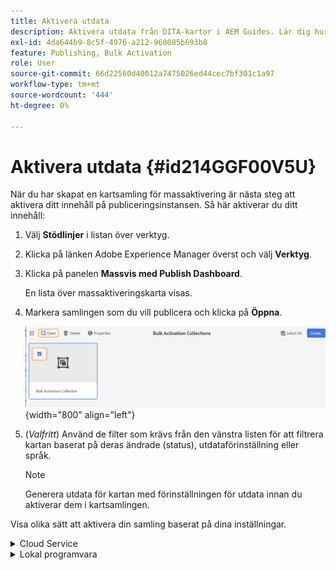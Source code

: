 ```yaml
---
title: Aktivera utdata
description: Aktivera utdata från DITA-kartor i AEM Guides. Lär dig hur du aktiverar ditt innehåll på publiceringsinstansen.
exl-id: 4da644b9-8c5f-4976-a212-960085b693b8
feature: Publishing, Bulk Activation
role: User
source-git-commit: 66d22560d40012a7475026ed44cec7bf301c1a97
workflow-type: tm+mt
source-wordcount: '444'
ht-degree: 0%

---
```


# Aktivera utdata {#id214GGF00V5U}

När du har skapat en kartsamling för massaktivering är nästa steg att aktivera ditt innehåll på publiceringsinstansen. Så här aktiverar du ditt innehåll:

1. Välj **Stödlinjer** i listan över verktyg.

1. Klicka på länken Adobe Experience Manager överst och välj **Verktyg**.

1. Klicka på panelen **Massvis med Publish Dashboard**.

   En lista över massaktiveringskarta visas.

1. Markera samlingen som du vill publicera och klicka på **Öppna**.

   ![](images/bulk-activation-collection-open.png){width="800" align="left"}

1. \(*Valfritt*\) Använd de filter som krävs från den vänstra listen för att filtrera kartan baserat på deras ändrade \(status\), utdataförinställning eller språk.

   >[!NOTE]
   >
   >Generera utdata för kartan med förinställningen för utdata innan du aktiverar dem i kartsamlingen.


Visa olika sätt att aktivera din samling baserat på dina inställningar.

<details>
<summary> Cloud Service </summary>

![bulk-collection-publish on cloud service](images/bulk-activation-collection-quick-publish-CS.png){width="650" align="left"}

Du kan aktivera utdata för **förhandsgransknings** - eller **Publish** -instanserna.

**Förhandsgranska**

* Om du vill aktivera utdata för markerade kartor markerar du de förgenererade kartutdata och väljer **Publish till** > **Förhandsgranska**.
* Om du vill aktivera utdata för alla DITA-kartor med deras konfigurerade förinställningar markerar du kryssrutan bredvid kolumnen **Karta** och väljer sedan **Publish till** > **Publish** .


**Publish**

* Om du vill aktivera utdata för markerade kartor markerar du de förgenererade kartutdata och väljer **Publish till** > **Publish**.

* Om du vill aktivera utdata för alla DITA-kartor med deras konfigurerade förinställningar markerar du kryssrutan bredvid kartan (kolumn) och väljer sedan **Publish till** > **Publish**.


>[!NOTE]
> 
> Kryssrutan för en karteutdata är bara aktiverad om du har genererat utdata för en karta.

Ett meddelande om att kartan lyckades visas när kartutdata är köade för publicering.

När utdata har aktiverats för de markerade mappfilerna uppdateras fliken för granskningshistorik och de senaste aktiverade utdata visas överst. Kolumnen **Publicerad** uppdateras med publiceringsdatum och -tid.

</details>

<details>    
<summary>  Lokal programvara </summary>


Gör något av följande:

* Om du vill aktivera utdata för markerade kartor markerar du förgenererade karteutdata och väljer **Quick Publish**.
* Om du vill aktivera utdata för alla DITA-kartor med deras konfigurerade förinställningar markerar du kryssrutan bredvid kartan (kolumn) och väljer sedan **Quick Publish.**
  ![bulk-collection-publish](images/bulk-activation-collection-quick-publish.png){width="650" align="left"}

  >[!NOTE]
  > 
  >Kryssrutan för en karteutdata är bara aktiverad om du har genererat utdata för en karta.


Ett meddelande om att kartan lyckades visas när kartutdata är köade för publicering.

När utdata har aktiverats för de markerade mappfilerna uppdateras fliken för granskningshistorik och de senaste aktiverade utdata visas överst. Kolumnen **Publicerad** uppdateras med publiceringsdatum och -tid.

**Överordnat ämne: **[Massaktivering av publicerat innehåll](conf-bulk-activation.md)
